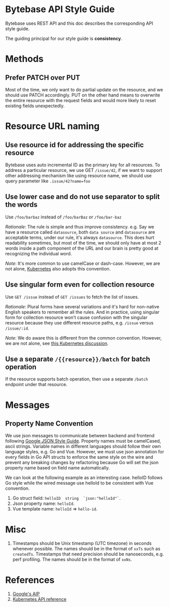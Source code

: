 # Bytebase API Style Guide

Bytebase uses REST API and this doc describes the corresponding API style guide.

The guiding principal for our style guide is **consistency**.

# Methods

## Prefer PATCH over PUT

Most of the time, we only want to do partial update on the resource, and we should use PATCH accordingly. PUT on the other hand means to overwrite the entire resource with the request fields and would more likely to reset existing fields unexpectedly.

# Resource URL naming

## Use resource id for addressing the specific resource

Bytebase uses auto incremental ID as the primary key for all resources. To address a particular resource, we use GET `/issue/42`, if we want to support other addressing mechanism like using resource name, we should use query parameter like `.issue/42?name=foo`

## Use lower case and do not use separator to split the words

Use `/foo/barbaz` instead of `/foo/barBaz` or `/foo/bar-baz`

_Rationale_: The rule is simple and thus improve consistency. e.g. Say we have a resource called `datasource`, both `data source` and `datasource` are acceptable terms, under our rule, it's always `datasource`. This does hurt readability sometimes, but most of the time, we should only have at most 2 words inside a path component of the URL and our brain is pretty good at recognizing the individual word.

_Note_: It's more common to use camelCase or dash-case. However, we are not alone, [Kubernetes](https://kubernetes.io/docs/reference/) also adopts this convention.

## Use singular form even for collection resource

Use `GET /issue` instead of `GET /issues` to fetch the list of issues.

_Rationale_: Plural forms have several variations and it's hard for non-native English speakers to remember all the rules. And in practice, using singular form for collection resource won't cause confusion with the singular resource because they use different resource paths, e.g. `/issue` versus `/issue/:id`.

_Note_: We do aware this is different from the common convention. However, we are not alone, see [this Kubernetes discussion](https://github.com/kubernetes/kubernetes/issues/18622).

## Use a separate `/{{resource}}/batch` for batch operation

If the resource supports batch operation, then use a separate `/batch` endpoint under that resource.

# Messages

## Property Name Convention

We use json messages to communicate between backend and frontend following [Google JSON Style Guide](https://google.github.io/styleguide/jsoncstyleguide.xml). Property names must be camelCased, ascii strings. Variable names in different languages should follow their own language styles, e.g. Go and Vue. However, we must use json annotation for every fields in Go API structs to enforce the same style on the wire and prevent any breaking changes by refactoring because Go will set the json property name based on field name automatically.

We can look at the following example as an interesting case. helloID follows Go style while the wired message use helloId to be consistent with Vue convention.

1. Go struct field: ``` helloID  string  `json:"helloId"` ```.
1. Json property name: ``` helloId ```.
1. Vue template name: ``` helloId ``` => ``` hello-id ```.

# Misc

1. Timestamps should be Unix timestamp (UTC timezone) in seconds whenever possible. The names should be in the format of `xxTs` such as `createdTs`. Timestamps that need precision should be nanoseconds, e.g. perf profiling. The names should be in the format of `xxNs`.

# References

1. [Google's AIP](https://google.aip.dev/)
1. [Kubernetes API reference](https://kubernetes.io/docs/reference/)
